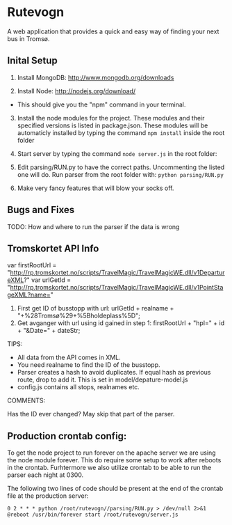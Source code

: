 Rutevogn
========

A web application that provides a quick and easy way of finding your next bus in Tromsø.

## Inital Setup

1. Install MongoDB: http://www.mongodb.org/downloads

2. Install Node: http://nodejs.org/download/
  - This should give you the "npm" command in your terminal. 

3. Install the node modules for the project. These modules and their specified versions is listed in package.json. These modules will be automaticly installed by typing the command `npm install` inside the root folder

4. Start server by typing the command `node server.js` in the root folder: 

5. Edit parsing/RUN.py to have the correct paths. Uncommenting the listed one will do. Run parser from the root folder with: `python parsing/RUN.py`

6. Make very fancy features that will blow your socks off.

## Bugs and Fixes
TODO: How and where to run the parser if the data is wrong


## Tromskortet API Info

var firstRootUrl = "http://rp.tromskortet.no/scripts/TravelMagic/TravelMagicWE.dll/v1DepartureXML?"
var urlGetId = "http://rp.tromskortet.no/scripts/TravelMagic/TravelMagicWE.dll/v1PointStageXML?name="

1. First get ID of busstopp with url: urlGetId + realname + "+%28Tromsø%29+%5Bholdeplass%5D";
2. Get avganger with url using id gained in step 1: firstRootUrl + "hpl=" + id + "&Date=" + dateStr;

TIPS:

- All data from the API comes in XML.
- You need realname to find the ID of the busstopp. 
- Parser creates a hash to avoid duplicates. If equal hash as previous route, drop to add it. This is
  set in model/depature-model.js
- config.js contains all stops, realnames etc.

COMMENTS:

Has the ID ever changed? May skip that part of the parser. 


## Production crontab config:
To get the node project to run forever on the apache server we are using the node module forever. This do require some setup to work after reboots in the crontab. Furhtermore we also utilize crontab to be able to run the parser each night at 0300. 

The following two lines of code should be present at the end of the crontab file at the production server:
```
0 2 * * * python /root/rutevogn//parsing/RUN.py > /dev/null 2>&1 
@reboot /usr/bin/forever start /root/rutevogn/server.js
```
